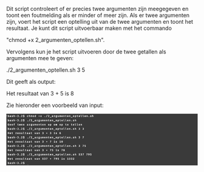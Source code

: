 Dit script controleert of er precies twee argumenten zijn meegegeven en toont een foutmelding als er minder of meer zijn. 
Als er twee argumenten zijn, voert het script een optelling uit van de twee argumenten en toont het resultaat.
Je kunt dit script uitvoerbaar maken met het commando 

"chmod +x 2_argumenten_optellen.sh". 

Vervolgens kun je het script uitvoeren door de twee getallen als argumenten mee te geven:

./2_argumenten_optellen.sh 3 5

Dit geeft als output:

Het resultaat van 3 + 5 is 8

Zie hieronder een voorbeeld van input:

<p>
<img src="/voorbeeld_input_argumenten.png">
<p>